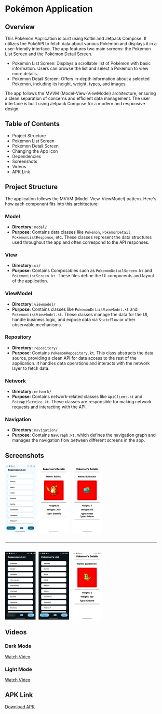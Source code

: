 # Pokémon Application

## Overview

This Pokémon Application is built using Kotlin and Jetpack Compose. It utilizes the PokéAPI to fetch data about various Pokémon and displays it in a user-friendly interface. The app features two main screens: the Pokémon List Screen and the Pokémon Detail Screen.
 * Pokémon List Screen: Displays a scrollable list of Pokémon with basic information. Users can browse the list and select a Pokémon to view more details.
 * Pokémon Detail Screen: Offers in-depth information about a selected Pokémon, including its height, weight, types, and images.

The app follows the MVVM (Model-View-ViewModel) architecture, ensuring a clean separation of concerns and efficient data management. The user interface is built using Jetpack Compose for a modern and responsive design.


## Table of Contents

- Project Structure
- Pokémon List Screen
- Pokémon Detail Screen
- Changing the App Icon
- Dependencies
- Screenshots
- Videos
- APK Link

## Project Structure

The application follows the MVVM (Model-View-ViewModel) pattern. Here's how each component fits into this architecture:

### Model

- **Directory:** `model/`
- **Purpose:** Contains data classes like `Pokemon`, `PokemonDetail`, `PokemonListResponse`, etc. These classes represent the data structures used throughout the app and often correspond to the API responses.

### View

- **Directory:** `ui/`
- **Purpose:** Contains Composables such as `PokemonDetailScreen.kt` and `PokemonListScreen.kt`. These files define the UI components and layout of the application.

### ViewModel

- **Directory:** `viewmodel/`
- **Purpose:** Contains classes like `PokemonDetailViewModel.kt` and `PokemonListViewModel.kt`. These classes manage the data for the UI, handle business logic, and expose data via `StateFlow` or other observable mechanisms.

### Repository

- **Directory:** `repository/`
- **Purpose:** Contains `PokemonRepository.kt`. This class abstracts the data source, providing a clean API for data access to the rest of the application. It handles data operations and interacts with the network layer to fetch data.

### Network

- **Directory:** `network/`
- **Purpose:** Contains network-related classes like `ApiClient.kt` and `PokeApiService.kt`. These classes are responsible for making network requests and interacting with the API.

### Navigation

- **Directory:** `navigation/`
- **Purpose:** Contains `NavGraph.kt`, which defines the navigation graph and manages the navigation flow between different screens in the app.

## Screenshots

<div style="display: flex; flex-wrap: wrap; gap: 10px;">
  <img src="app/src/main/java/com/example/pokemonapp/assets/Screenshots/ss1.png" alt="Screenshot 1" style="width: 20%;">
  <img src="app/src/main/java/com/example/pokemonapp/assets/Screenshots/ss2.png" alt="Screenshot 2" style="width: 20%;">
  <img src="app/src/main/java/com/example/pokemonapp/assets/Screenshots/ss3.png" alt="Screenshot 3" style="width: 20%;">
  <hr style="border: 1px solid #ccc; margin: 20px 0; width: 100%;">
  <img src="app/src/main/java/com/example/pokemonapp/assets/Screenshots/ss5.png" alt="Screenshot 5" style="width: 20%;">
  <img src="app/src/main/java/com/example/pokemonapp/assets/Screenshots/ss4.png" alt="Screenshot 4" style="width: 20%;">
  <img src="app/src/main/java/com/example/pokemonapp/assets/Screenshots/ss6.png" alt="Screenshot 6" style="width: 20%;">
</div>

## Videos

### Dark Mode
[Watch Video](https://drive.google.com/file/d/1fKe1Wts6gTUIHUVkci1daIg0qnkJJrAu/view?usp=sharing)

### Light Mode
[Watch Video](https://drive.google.com/file/d/1n_WuvdkmHVR5yCA4v8RHL4CHk1qwNAXh/view?usp=sharing)

## APK Link
[Download APK](https://drive.google.com/drive/folders/1dTyfUA4COFN-jvoc3vT3B4qGguwAYm91?usp=sharing)
